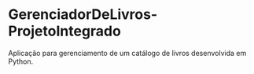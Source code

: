 # GerenciadorDeLivros-ProjetoIntegrado
Aplicação para gerenciamento de um catálogo de livros desenvolvida em Python.

